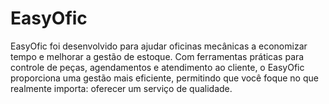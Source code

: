 # EasyOfic
EasyOfic foi desenvolvido para ajudar oficinas mecânicas a economizar tempo e melhorar a gestão de estoque. Com ferramentas práticas para controle de peças, agendamentos e atendimento ao cliente, o EasyOfic proporciona uma gestão mais eficiente, permitindo que você foque no que realmente importa: oferecer um serviço de qualidade.
